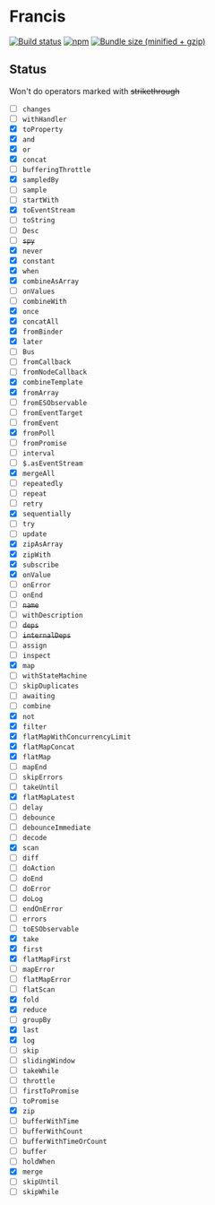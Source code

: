 # Francis

[![Build status](https://img.shields.io/travis/milankinen/francis/master.svg?style=flat-square)](https://travis-ci.org/milankinen/francis)
[![npm](https://img.shields.io/npm/v/francis.svg?style=flat-square)](https://www.npmjs.com/package/francis)
[![Bundle size (minified + gzip)](https://img.shields.io/bundlephobia/minzip/francis.svg?style=flat-square)](https://bundlephobia.com/result?p=francis)

## Status

Won't do operators marked with ~~strikethrough~~

- [ ] `changes`
- [ ] `withHandler`
- [x] `toProperty`
- [x] `and`
- [x] `or`
- [x] `concat`
- [ ] `bufferingThrottle`
- [x] `sampledBy`
- [ ] `sample`
- [ ] `startWith`
- [x] `toEventStream`
- [ ] `toString`
- [ ] `Desc`
- [ ] ~~`spy`~~
- [x] `never`
- [x] `constant`
- [x] `when`
- [x] `combineAsArray`
- [ ] `onValues`
- [ ] `combineWith`
- [x] `once`
- [x] `concatAll`
- [x] `fromBinder`
- [x] `later`
- [ ] `Bus`
- [ ] `fromCallback`
- [ ] `fromNodeCallback`
- [x] `combineTemplate`
- [x] `fromArray`
- [ ] `fromESObservable`
- [ ] `fromEventTarget`
- [ ] `fromEvent`
- [x] `fromPoll`
- [ ] `fromPromise`
- [ ] `interval`
- [ ] `$.asEventStream`
- [x] `mergeAll`
- [ ] `repeatedly`
- [ ] `repeat`
- [ ] `retry`
- [x] `sequentially`
- [ ] `try`
- [ ] `update`
- [x] `zipAsArray`
- [x] `zipWith`
- [x] `subscribe`
- [x] `onValue`
- [ ] `onError`
- [ ] `onEnd`
- [ ] ~~`name`~~
- [ ] `withDescription`
- [ ] ~~`deps`~~
- [ ] ~~`internalDeps`~~
- [ ] `assign`
- [ ] `inspect`
- [x] `map`
- [ ] `withStateMachine`
- [ ] `skipDuplicates`
- [ ] `awaiting`
- [ ] `combine`
- [x] `not`
- [x] `filter`
- [x] `flatMapWithConcurrencyLimit`
- [x] `flatMapConcat`
- [x] `flatMap`
- [ ] `mapEnd`
- [ ] `skipErrors`
- [ ] `takeUntil`
- [x] `flatMapLatest`
- [ ] `delay`
- [ ] `debounce`
- [ ] `debounceImmediate`
- [ ] `decode`
- [x] `scan`
- [ ] `diff`
- [ ] `doAction`
- [ ] `doEnd`
- [ ] `doError`
- [ ] `doLog`
- [ ] `endOnError`
- [ ] `errors`
- [ ] `toESObservable`
- [x] `take`
- [x] `first`
- [x] `flatMapFirst`
- [ ] `mapError`
- [ ] `flatMapError`
- [ ] `flatScan`
- [x] `fold`
- [x] `reduce`
- [ ] `groupBy`
- [x] `last`
- [x] `log`
- [ ] `skip`
- [ ] `slidingWindow`
- [ ] `takeWhile`
- [ ] `throttle`
- [ ] `firstToPromise`
- [ ] `toPromise`
- [x] `zip`
- [ ] `bufferWithTime`
- [ ] `bufferWithCount`
- [ ] `bufferWithTimeOrCount`
- [ ] `buffer`
- [ ] `holdWhen`
- [x] `merge`
- [ ] `skipUntil`
- [ ] `skipWhile`